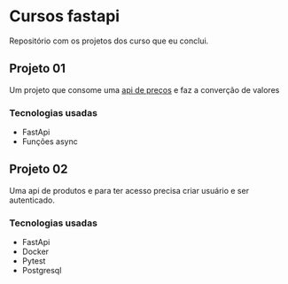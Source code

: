 # Cursos fastapi
Repositório com os projetos dos curso que eu conclui.

## Projeto 01
Um projeto que consome uma <a href='https://www.alphavantage.co/documentation/'>api de preços</a> e faz a converção de valores

### Tecnologias usadas
- FastApi
- Funções async

## Projeto 02
Uma api de produtos e para ter acesso precisa criar usuário e ser autenticado.
### Tecnologias usadas
- FastApi
- Docker
- Pytest
- Postgresql


